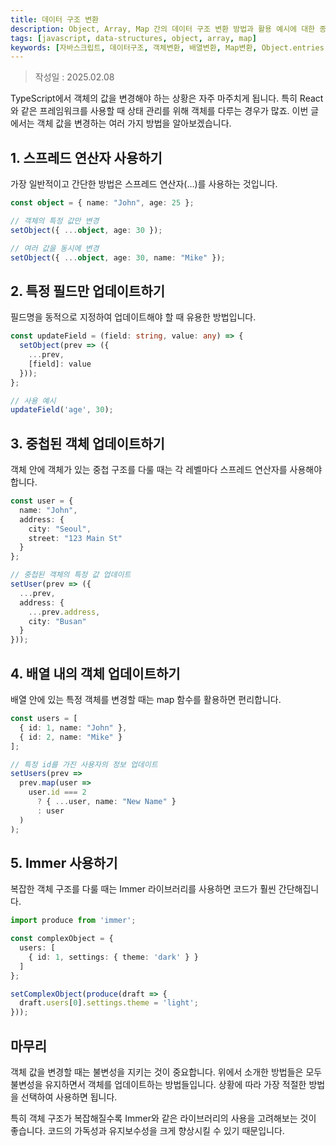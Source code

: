 ```yaml
---
title: 데이터 구조 변환
description: Object, Array, Map 간의 데이터 구조 변환 방법과 활용 예시에 대한 종합적인 가이드
tags: [javascript, data-structures, object, array, map]
keywords: [자바스크립트, 데이터구조, 객체변환, 배열변환, Map변환, Object.entries, Object.fromEntries]
---
```

> 작성일 : 2025.02.08

TypeScript에서 객체의 값을 변경해야 하는 상황은 자주 마주치게 됩니다. 특히 React와 같은 프레임워크를 사용할 때 상태 관리를 위해 객체를 다루는 경우가 많죠. 이번 글에서는 객체 값을 변경하는 여러 가지 방법을 알아보겠습니다.

## 1. 스프레드 연산자 사용하기

가장 일반적이고 간단한 방법은 스프레드 연산자(...)를 사용하는 것입니다.

```typescript
const object = { name: "John", age: 25 };

// 객체의 특정 값만 변경
setObject({ ...object, age: 30 });

// 여러 값을 동시에 변경
setObject({ ...object, age: 30, name: "Mike" });
```

## 2. 특정 필드만 업데이트하기

필드명을 동적으로 지정하여 업데이트해야 할 때 유용한 방법입니다.

```typescript
const updateField = (field: string, value: any) => {
  setObject(prev => ({
    ...prev,
    [field]: value
  }));
};

// 사용 예시
updateField('age', 30);
```

## 3. 중첩된 객체 업데이트하기

객체 안에 객체가 있는 중첩 구조를 다룰 때는 각 레벨마다 스프레드 연산자를 사용해야 합니다.

```typescript
const user = {
  name: "John",
  address: {
    city: "Seoul",
    street: "123 Main St"
  }
};

// 중첩된 객체의 특정 값 업데이트
setUser(prev => ({
  ...prev,
  address: {
    ...prev.address,
    city: "Busan"
  }
}));
```

## 4. 배열 내의 객체 업데이트하기

배열 안에 있는 특정 객체를 변경할 때는 map 함수를 활용하면 편리합니다.

```typescript
const users = [
  { id: 1, name: "John" },
  { id: 2, name: "Mike" }
];

// 특정 id를 가진 사용자의 정보 업데이트
setUsers(prev => 
  prev.map(user => 
    user.id === 2 
      ? { ...user, name: "New Name" }
      : user
  )
);
```

## 5. Immer 사용하기

복잡한 객체 구조를 다룰 때는 Immer 라이브러리를 사용하면 코드가 훨씬 간단해집니다.

```typescript
import produce from 'immer';

const complexObject = {
  users: [
    { id: 1, settings: { theme: 'dark' } }
  ]
};

setComplexObject(produce(draft => {
  draft.users[0].settings.theme = 'light';
}));
```

## 마무리

객체 값을 변경할 때는 불변성을 지키는 것이 중요합니다. 위에서 소개한 방법들은 모두 불변성을 유지하면서 객체를 업데이트하는 방법들입니다. 상황에 따라 가장 적절한 방법을 선택하여 사용하면 됩니다.

특히 객체 구조가 복잡해질수록 Immer와 같은 라이브러리의 사용을 고려해보는 것이 좋습니다. 코드의 가독성과 유지보수성을 크게 향상시킬 수 있기 때문입니다.